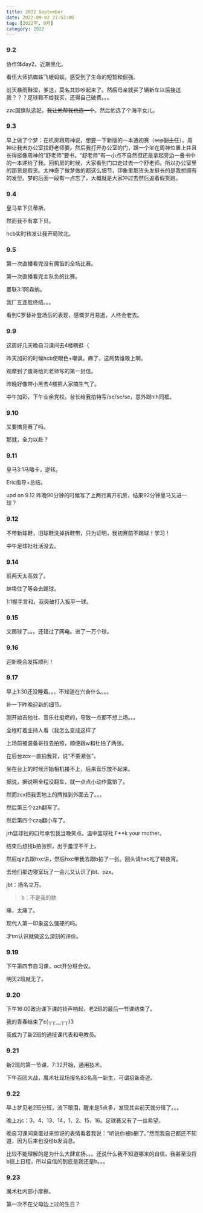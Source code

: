 ```yaml
---
title: 2022 September
date: 2022-09-02 21:52:00
tag: [2022年, 9月]
category: 2022
---
```


### 9.2

协作体day2。近期黑化。

看伍大师抓蜘蛛飞蛾蚂蚁。感受到了生命的短暂和倔强。

前天暴雨鞋湿，爹送，莫名其妙吵起来了。然后母亲就买了辆新车以后接送我？？？足球鞋不给我买，还得自己破费。。。

zzc国旗队选妃，~~我让他帮我也选一个~~。然后他选了个海平女儿。

### 9.3

早上做了个梦：在机房跟周神说，想要一下新版的一本通初赛（~~scp副主任~~）。周神让我去办公室找舒老师要。然后我打开办公室的门，跟一个坐在周神位置上并且长得挺像周神的“舒老师”要书，“舒老师”有一小点不自然但还是拿起旁边一叠书中的一本递给了我。回机房的时候，大家看到门口走过去一个舒老师。所以办公室里的那货是假货。太神奇了做梦做的都这么细节，印象里那货头发挺长的是我想拥有的发型。梦的后面一段有一点忘了，大概就是大家冲过去然后追着假货跑。

### 9.4

皇马拿下贝蒂斯。

然而我不有拿下贝。

hcb实时转发让我开局败北。

### 9.5

第一次直播看完没有魔笛的全场比赛。

第一次直播看完主队负的比赛。

曼联3:1阿森纳。

我厂五连胜终结。。。

看到C罗替补登场后的表现，感慨岁月易逝，人终会老去。

### 9.9

这周好几天晚自习课间去4楼瞎逛（

昨天加彩的时候hcb使眼色+嘲讽。麻了，这局势谁敢上啊。

观摩到了蛋哥给刘老师写的第一封信。

昨晚好像带小黑去4楼把人家搞生气了。

中午加彩，下午业余党校。台长给我拍特写/se/se/se，意外跟hlh同框。

### 9.10

又要搞竞赛了吗。

那就，全力以赴？

### 9.11

皇马3:1马略卡，逆转。

Eric指导+总结。

upd on 9.12 昨晚90分钟的时候写了上两行离开机房，结果92分钟皇马又进一球？

### 9.12

不带新球鞋，旧球鞋洗掉拆鞋带，只为证明，我初赛前不踢球！学习！

中午足球社社活没去。

### 9.14

前两天太高效了。

蚌埠住了等会去踢球。

1:1握手言和，我突破打入扳平一球。

### 9.15

又踢球了。。。还错过了网电。进了一万个球。

### 9.16

迎新晚会发挥顺利！

### 9.17

早上1:30还没睡着。。。不知道在兴奋什么。。。

补一下昨晚迎新的细节。

刚开始吉他社、音乐社挺燃的，导致一点都不想上场。。。

全程盯着主持人看（我怎么变成这样了

上场前被装备哥拉去拍照，顺便跟w和杜拍了两张。

在后台zcx一直拍我背，说“不要紧张”。

坐在台上的时候开始相机接不上，后来音乐放不起来。

据说，据说啊全程没翻车，就一点点小动作露馅了。

然而zcx把我丢地上的牌推到外面去了。。。

然后第三个zzh翻车了。

然后第四个czq翻小车了。

jrh篮球社的口号承包我当晚笑点。温中篮球社 F**k your mother。

结束后想找b拍张照，出于羞涩不干上。

然后qjz去跟hxc讲，然后hxc带我去跟b拍了一张。回头请hxc吃了顿夜宵。

去他们那边寝室玩了一会儿又认识了jbt、pzx。

jbt：扬名立万。

> b：不是我的款

痛，太痛了。

现代人第一印象这么强硬的吗。

才tm认识就做这么深刻的评价。

### 9.19

下午第四节自习课，oct开分班会议。

明天2班就无了。

### 9.20

下午16:00政治课下课的铃声响起，老2班的最后一节课结束了。

我的青春结束了ε(┬┬﹏┬┬)3 

我成为了新2班的通技课代表和电教员。

### 9.21

新2班的第一节课，7:32开始，通用技术。

下午百团大战，魔术社现场报名83名高一新生，可谓招新奇迹。

### 9.22

早上梦见老2班分班，流下眼泪，醒来是5点多，发现其实前天就分班了。。。

晚上zjc：3、4、13、14，1、2、15、16。足球赛又有了一丝希望。

晚自习课间臭蛋过来惊讶的表情看着我说：“听说你被b删了。”然而我自己都还不知道，因为后来也没给b发消息。

比较不能理解的是为什么大肆宣扬。。。还说什么我不知道哪来的自信。我甚至没将b提上日程，所以自信的到底是我还是b。。。

### 9.23

魔术社内部小摩擦。

第一次不在父母边上过的生日？